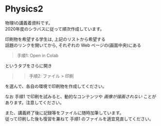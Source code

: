 # Physics2

物理Iの講義着資料です。  
2020年度のシラバスに従って順次作成しています。

印刷物を希望する学生は, 上記のリストから希望する  
話題のリンクを開いてから, それぞれの Web ページの(画面中央)にある

> 手順1: Open in Colab

というタブをさらに開き
>> 手順2: ファイル > 印刷

を選んで、各自の環境で印刷物を作成してください。

なお 手順1 で印刷を試みると、動的なコンテンツや
*画像が描画されない* ことがあります。注意してください。

また、講義終了後に記録等をファイルに随時加筆しています。  
従って印刷した後も復習を兼ねて 手順1 のファイルを適宜見直してください。
